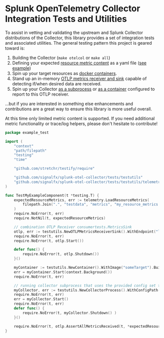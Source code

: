 # Splunk OpenTelemetry Collector Integration Tests and Utilities

To assist in vetting and validating the upstream and Splunk Collector distributions of the Collector, this library
provides a set of integration tests and associated utilities.  The general testing pattern this project is geared toward
is:

1. Building the Collector (`make otelcol` or `make all`)
1. Defining your expected [resource metric content](./testutils/README.md#resource-metrics) as a yaml file
([see example](testutils/telemetry/testdata/metrics/resource-metrics.yaml))
1. Spin up your target resources as [docker containers](./testutils/README.md#test-containers).
1. Stand up an in-memory [OTLP metrics receiver and sink](./testutils/README.md#otlp-metrics-receiver-sink) capable of detecting if/when desired data are received.
1. Spin up your Collector [as a subprocess](./testutils/README.md#collector-process) or [as a container](./testutils/README.md#collector-container) configured to report to this OTLP receiver.
  
...but if you are interested in something else enhancements and contributions are a great way to ensure this library
is more useful overall.

At this time only limited metric content is supported.  If you need additional metric functionality or trace/log
helpers, please don't hesitate to contribute!

```go
package example_test

import (
	"context"
	"path/filepath"
	"testing"
	"time"

	"github.com/stretchr/testify/require"

	"github.com/signalfx/splunk-otel-collector/tests/testutils"
	"github.com/signalfx/splunk-otel-collector/tests/testutils/telemetry"
)

func TestMyExampleComponent(t *testing.T) {
	expectedResourceMetrics, err := telemetry.LoadResourceMetrics(
		filepath.Join(".", "testdata", "metrics", "my_resource_metrics.yaml"),
	)
	require.NoError(t, err)
	require.NotNil(t, expectedResourceMetrics)

	// combination OTLP Receiver consumertests.MetricsSink
	otlp, err := testutils.NewOTLPMetricsReceiverSink().WithEndpoint("localhost:23456").Build()
	require.NoError(t, err)
	require.NoError(t, otlp.Start())

	defer func() {
		require.NoError(t, otlp.Shutdown())
	}()

	myContainer := testutils.NewContainer().WithImage("someTarget").Build()
	err = myContainer.Start(context.Background())
	require.NoError(t, err)

	// running collector subprocess that uses the provided config set to export OTLP to our test receiver
	myCollector, err := testutils.NewCollectorProcess().WithConfigPath(filepath.Join(".", "testdata", "config.yaml")).Build()
	require.NoError(t, err)
	err = myCollector.Start()
	require.NoError(t, err)
	defer func() {
		require.NoError(t, myCollector.Shutdown() )
	}()

	require.NoError(t, otlp.AssertAllMetricsReceived(t, *expectedResourceMetrics, 30*time.Second))
}
```
